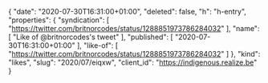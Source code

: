 {
  "date": "2020-07-30T16:31:00+01:00",
  "deleted": false,
  "h": "h-entry",
  "properties": {
    "syndication": [
      "https://twitter.com/britnorcodes/status/1288851973786284032"
    ],
    "name": [
      "Like of @britnorcodes's tweet"
    ],
    "published": [
      "2020-07-30T16:31:00+01:00"
    ],
    "like-of": [
      "https://twitter.com/britnorcodes/status/1288851973786284032"
    ]
  },
  "kind": "likes",
  "slug": "2020/07/eiqxw",
  "client_id": "https://indigenous.realize.be"
}

